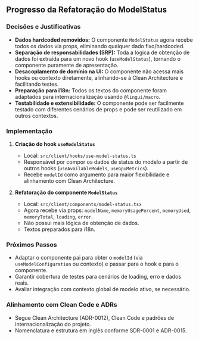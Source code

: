 ## Progresso da Refatoração do ModelStatus

### Decisões e Justificativas

- **Dados hardcoded removidos:** O componente `ModelStatus` agora recebe todos os dados via props, eliminando qualquer dado fixo/hardcoded.
- **Separação de responsabilidades (SRP):** Toda a lógica de obtenção de dados foi extraída para um novo hook (`useModelStatus`), tornando o componente puramente de apresentação.
- **Desacoplamento de domínio na UI:** O componente não acessa mais hooks ou contexto diretamente, alinhando-se à Clean Architecture e facilitando testes.
- **Preparação para i18n:** Todos os textos do componente foram adaptados para internacionalização usando `@lingui/macro`.
- **Testabilidade e extensibilidade:** O componente pode ser facilmente testado com diferentes cenários de props e pode ser reutilizado em outros contextos.

### Implementação

1. **Criação do hook `useModelStatus`**
   - Local: `src/client/hooks/use-model-status.ts`
   - Responsável por compor os dados de status do modelo a partir de outros hooks (`useAvailableModels`, `useGpuMetrics`).
   - Recebe `modelId` como argumento para maior flexibilidade e alinhamento com Clean Architecture.

2. **Refatoração do componente `ModelStatus`**
   - Local: `src/client/components/model-status.tsx`
   - Agora recebe via props: `modelName`, `memoryUsagePercent`, `memoryUsed`, `memoryTotal`, `loading`, `error`.
   - Não possui mais lógica de obtenção de dados.
   - Textos preparados para i18n.

### Próximos Passos

- Adaptar o componente pai para obter o `modelId` (via `useModelConfiguration` ou contexto) e passar para o hook e para o componente.
- Garantir cobertura de testes para cenários de loading, erro e dados reais.
- Avaliar integração com contexto global de modelo ativo, se necessário.

### Alinhamento com Clean Code e ADRs
- Segue Clean Architecture (ADR-0012), Clean Code e padrões de internacionalização do projeto.
- Nomenclatura e estrutura em inglês conforme SDR-0001 e ADR-0015.
